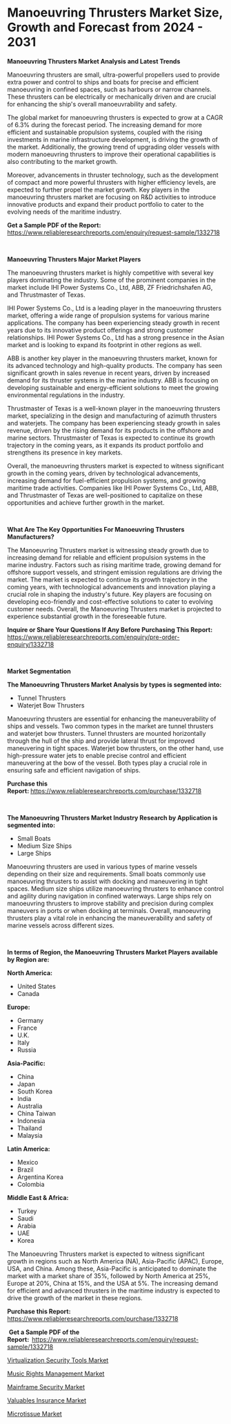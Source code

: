 <p><h1>Manoeuvring Thrusters Market Size, Growth and Forecast from 2024 - 2031</h1></p><p><strong>Manoeuvring Thrusters Market Analysis and Latest Trends</strong></p>
<p><p>Manoeuvring thrusters are small, ultra-powerful propellers used to provide extra power and control to ships and boats for precise and efficient manoeuvring in confined spaces, such as harbours or narrow channels. These thrusters can be electrically or mechanically driven and are crucial for enhancing the ship's overall manoeuvrability and safety.</p><p>The global market for manoeuvring thrusters is expected to grow at a CAGR of 6.3% during the forecast period. The increasing demand for more efficient and sustainable propulsion systems, coupled with the rising investments in marine infrastructure development, is driving the growth of the market. Additionally, the growing trend of upgrading older vessels with modern manoeuvring thrusters to improve their operational capabilities is also contributing to the market growth.</p><p>Moreover, advancements in thruster technology, such as the development of compact and more powerful thrusters with higher efficiency levels, are expected to further propel the market growth. Key players in the manoeuvring thrusters market are focusing on R&D activities to introduce innovative products and expand their product portfolio to cater to the evolving needs of the maritime industry.</p></p>
<p><strong>Get a Sample PDF of the Report:&nbsp;</strong> <a href="https://www.reliableresearchreports.com/enquiry/request-sample/1332718">https://www.reliableresearchreports.com/enquiry/request-sample/1332718</a></p>
<p>&nbsp;</p>
<p><strong>Manoeuvring Thrusters Major Market Players</strong></p>
<p><p>The manoeuvring thrusters market is highly competitive with several key players dominating the industry. Some of the prominent companies in the market include IHI Power Systems Co., Ltd, ABB, ZF Friedrichshafen AG, and Thrustmaster of Texas.</p><p>IHI Power Systems Co., Ltd is a leading player in the manoeuvring thrusters market, offering a wide range of propulsion systems for various marine applications. The company has been experiencing steady growth in recent years due to its innovative product offerings and strong customer relationships. IHI Power Systems Co., Ltd has a strong presence in the Asian market and is looking to expand its footprint in other regions as well.</p><p>ABB is another key player in the manoeuvring thrusters market, known for its advanced technology and high-quality products. The company has seen significant growth in sales revenue in recent years, driven by increased demand for its thruster systems in the marine industry. ABB is focusing on developing sustainable and energy-efficient solutions to meet the growing environmental regulations in the industry.</p><p>Thrustmaster of Texas is a well-known player in the manoeuvring thrusters market, specializing in the design and manufacturing of azimuth thrusters and waterjets. The company has been experiencing steady growth in sales revenue, driven by the rising demand for its products in the offshore and marine sectors. Thrustmaster of Texas is expected to continue its growth trajectory in the coming years, as it expands its product portfolio and strengthens its presence in key markets.</p><p>Overall, the manoeuvring thrusters market is expected to witness significant growth in the coming years, driven by technological advancements, increasing demand for fuel-efficient propulsion systems, and growing maritime trade activities. Companies like IHI Power Systems Co., Ltd, ABB, and Thrustmaster of Texas are well-positioned to capitalize on these opportunities and achieve further growth in the market.</p></p>
<p>&nbsp;</p>
<p><strong>What Are The Key Opportunities For Manoeuvring Thrusters Manufacturers?</strong></p>
<p><p>The Manoeuvring Thrusters market is witnessing steady growth due to increasing demand for reliable and efficient propulsion systems in the marine industry. Factors such as rising maritime trade, growing demand for offshore support vessels, and stringent emission regulations are driving the market. The market is expected to continue its growth trajectory in the coming years, with technological advancements and innovation playing a crucial role in shaping the industry's future. Key players are focusing on developing eco-friendly and cost-effective solutions to cater to evolving customer needs. Overall, the Manoeuvring Thrusters market is projected to experience substantial growth in the foreseeable future.</p></p>
<p><strong>Inquire or Share Your Questions If Any Before Purchasing This Report:</strong> <a href="https://www.reliableresearchreports.com/enquiry/pre-order-enquiry/1332718">https://www.reliableresearchreports.com/enquiry/pre-order-enquiry/1332718</a></p>
<p>&nbsp;</p>
<p><strong>Market Segmentation</strong></p>
<p><strong>The Manoeuvring Thrusters Market Analysis by types is segmented into:</strong></p>
<p><ul><li>Tunnel Thrusters</li><li>Waterjet Bow Thrusters</li></ul></p>
<p><p>Manoeuvring thrusters are essential for enhancing the maneuverability of ships and vessels. Two common types in the market are tunnel thrusters and waterjet bow thrusters. Tunnel thrusters are mounted horizontally through the hull of the ship and provide lateral thrust for improved maneuvering in tight spaces. Waterjet bow thrusters, on the other hand, use high-pressure water jets to enable precise control and efficient maneuvering at the bow of the vessel. Both types play a crucial role in ensuring safe and efficient navigation of ships.</p></p>
<p><strong>Purchase this Report:&nbsp;</strong><a href="https://www.reliableresearchreports.com/purchase/1332718">https://www.reliableresearchreports.com/purchase/1332718</a></p>
<p>&nbsp;</p>
<p><strong>The Manoeuvring Thrusters Market Industry Research by Application is segmented into:</strong></p>
<p><ul><li>Small Boats</li><li>Medium Size Ships</li><li>Large Ships</li></ul></p>
<p><p>Manoeuvring thrusters are used in various types of marine vessels depending on their size and requirements. Small boats commonly use manoeuvring thrusters to assist with docking and maneuvering in tight spaces. Medium size ships utilize manoeuvring thrusters to enhance control and agility during navigation in confined waterways. Large ships rely on manoeuvring thrusters to improve stability and precision during complex maneuvers in ports or when docking at terminals. Overall, manoeuvring thrusters play a vital role in enhancing the maneuverability and safety of marine vessels across different sizes.</p></p>
<p>&nbsp;</p>
<p><strong>In terms of Region, the Manoeuvring Thrusters Market Players available by Region are:</strong></p>
<p>
    <p> <strong> North America: </strong>
        <ul>
            <li>United States</li>
            <li>Canada</li>
        </ul>
        </p> 
    <p> <strong> Europe: </strong>
        <ul>
            <li>Germany</li>
            <li>France</li>
            <li>U.K.</li>
            <li>Italy</li>
            <li>Russia</li>
        </ul>
        </p> 
    <p> <strong> Asia-Pacific: </strong>
        <ul>
            <li>China</li>
            <li>Japan</li>
            <li>South Korea</li>
            <li>India</li>
            <li>Australia</li>
            <li>China Taiwan</li>
            <li>Indonesia</li>
            <li>Thailand</li>
            <li>Malaysia</li>
        </ul>
        </p> 
    <p> <strong> Latin America: </strong>
        <ul>
            <li>Mexico</li>
            <li>Brazil</li>
            <li>Argentina Korea</li>
            <li>Colombia</li>
        </ul>
        </p> 
    <p> <strong> Middle East & Africa: </strong>
        <ul>
            <li>Turkey</li>
            <li>Saudi</li>
            <li>Arabia</li>
            <li>UAE</li>
            <li>Korea</li>
        </ul>
    </p>
    </p>
<p><p>The Manoeuvring Thrusters market is expected to witness significant growth in regions such as North America (NA), Asia-Pacific (APAC), Europe, USA, and China. Among these, Asia-Pacific is anticipated to dominate the market with a market share of 35%, followed by North America at 25%, Europe at 20%, China at 15%, and the USA at 5%. The increasing demand for efficient and advanced thrusters in the maritime industry is expected to drive the growth of the market in these regions.</p></p>
<p><strong>Purchase this Report: </strong><a href="https://www.reliableresearchreports.com/purchase/1332718">https://www.reliableresearchreports.com/purchase/1332718</a></p>
<p>&nbsp;<strong>Get a Sample PDF of the Report:&nbsp;&nbsp;</strong><a href="https://www.reliableresearchreports.com/enquiry/request-sample/1332718">https://www.reliableresearchreports.com/enquiry/request-sample/1332718</a></p>
<p><strong></strong></p>
<p><p><a href="https://medium.com/@lisastevens48/virtualization-security-tools-market-comprehensive-assessment-by-type-application-and-geography-631a2b5b86bc">Virtualization Security Tools Market</a></p><p><a href="https://medium.com/@patriciaknight1961/music-rights-management-market-comprehensive-assessment-by-type-application-and-geography-c232fd276012">Music Rights Management Market</a></p><p><a href="https://medium.com/@lisastevens48/mainframe-security-market-size-and-market-trends-complete-industry-overview-2024-to-2031-30fd3c67eb33">Mainframe Security Market</a></p><p><a href="https://medium.com/@patriciaknight1961/valuables-insurance-market-research-report-its-history-and-forecast-2024-to-2031-01584e2ebc26">Valuables Insurance Market</a></p><p><a href="https://medium.com/@timothychapman46/microtissue-market-size-and-market-trends-complete-industry-overview-2024-to-2031-cec0b47ccb3f">Microtissue Market</a></p></p>